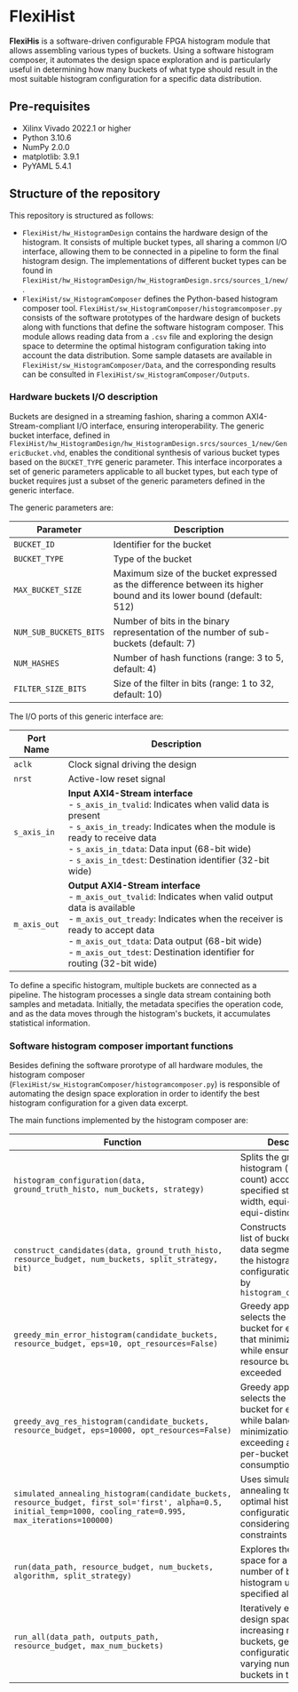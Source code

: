 # FlexiHist

**FlexiHis** is a software-driven configurable FPGA histogram module that allows assembling various types of buckets. Using a software histogram composer, it automates the design space exploration and is particularly useful in determining how many buckets of what type should result in the most suitable histogram configuration for a specific data distribution.

## Pre-requisites
- Xilinx Vivado 2022.1 or higher
- Python 3.10.6
- NumPy 2.0.0
- matplotlib: 3.9.1
- PyYAML 5.4.1 

## Structure of the repository
This repository is structured as follows:
- ```FlexiHist/hw_HistogramDesign``` contains the hardware design of the histogram. It consists of multiple bucket types, all sharing a common I/O interface, allowing them to be connected in a pipeline to form the final histogram design. The implementations of different bucket types can be found in ```FlexiHist/hw_HistogramDesign/hw_HistogramDesign.srcs/sources_1/new/```.
- ```FlexiHist/sw_HistogramComposer``` defines the Python-based histogram composer tool. ```FlexiHist/sw_HistogramComposer/histogramcomposer.py``` consists of the software prototypes of the hardware design of buckets along with functions that define the software histogram composer. This module allows reading data from a ```.csv``` file and exploring the design space to determine the optimal histogram configuration taking into account the data distribution. Some sample datasets are available in ```FlexiHist/sw_HistogramComposer/Data```, and the corresponding results can be consulted in ```FlexiHist/sw_HistogramComposer/Outputs```.

### Hardware buckets I/O description
Buckets are designed in a streaming fashion, sharing a common AXI4-Stream-compliant I/O interface, ensuring interoperability. The generic bucket interface, defined in ```FlexiHist/hw_HistogramDesign/hw_HistogramDesign.srcs/sources_1/new/GenericBucket.vhd```, enables the conditional synthesis of various bucket types based on the ```BUCKET_TYPE``` generic parameter. This interface incorporates a set of generic parameters applicable to all bucket types, but each type of bucket requires just a subset of the generic parameters defined in the generic interface.

The generic parameters are:

| Parameter              | Description                                      |
|------------------------|--------------------------------------------------|
| `BUCKET_ID`           | Identifier for the bucket                        |
| `BUCKET_TYPE`         | Type of the bucket                  |
| `MAX_BUCKET_SIZE`     | Maximum size of the bucket expressed as the difference between its higher bound and its lower bound (default: 512)        |
| `NUM_SUB_BUCKETS_BITS`| Number of bits in the binary representation of the number of sub-buckets (default: 7) |
| `NUM_HASHES`         | Number of hash functions (range: 3 to 5, default: 4) |
| `FILTER_SIZE_BITS`   | Size of the filter in bits (range: 1 to 32, default: 10) |

The I/O ports of this generic interface are:

| Port Name      | Description |
|---------------|-------------|
| `aclk`      | Clock signal driving the design |
| `nrst`      | Active-low reset signal |
| `s_axis_in` | **Input AXI4-Stream interface** <br> - `s_axis_in_tvalid`: Indicates when valid data is present <br> - `s_axis_in_tready`: Indicates when the module is ready to receive data <br> - `s_axis_in_tdata`: Data input (68-bit wide) <br> - `s_axis_in_tdest`: Destination identifier (32-bit wide) |
| `m_axis_out` | **Output AXI4-Stream interface** <br> - `m_axis_out_tvalid`: Indicates when valid output data is available <br> - `m_axis_out_tready`: Indicates when the receiver is ready to accept data <br> - `m_axis_out_tdata`: Data output (68-bit wide) <br> - `m_axis_out_tdest`: Destination identifier for routing (32-bit wide) |


To define a specific histogram, multiple buckets are connected as a pipeline. The histogram processes a single data stream containing both samples and metadata. Initially, the metadata specifies the operation code, and as the data moves through the histogram's buckets, it accumulates statistical information.

### Software histogram composer important functions

Besides defining the software prorotype of all hardware modules, the histogram composer (```FlexiHist/sw_HistogramComposer/histogramcomposer.py```) is responsible of automating the design space exploration in order to identify the best histogram configuration for a given data excerpt.

The main functions implemented by the histogram composer are:

| Function | Description |
|----------|-------------|
| `histogram_configuration(data, ground_truth_histo, num_buckets, strategy)` | Splits the ground truth histogram (per value count) according to the specified strategy: equi-width, equi-depth, or equi-distinct-count |
| `construct_candidates(data, ground_truth_histo, resource_budget, num_buckets, split_strategy, bit)` | Constructs a candidate list of buckets for each data segment based on the histogram configuration returned by `histogram_configuration` |
| `greedy_min_error_histogram(candidate_buckets, resource_budget, eps=10, opt_resources=False)` | Greedy approach that selects the candidate bucket for each segment that minimizes error while ensuring the total resource budget is not exceeded |
| `greedy_avg_res_histogram(candidate_buckets, resource_budget, eps=10000, opt_resources=False)` | Greedy approach that selects the candidate bucket for each segment while balancing error minimization and not exceeding an average per-bucket resource consumption |
| `simulated_annealing_histogram(candidate_buckets, resource_budget, first_sol='first', alpha=0.5, initial_temp=1000, cooling_rate=0.995, max_iterations=100000)` | Uses simulated annealing to find the optimal histogram configuration while also considering resource constraints |
| `run(data_path, resource_budget, num_buckets, algorithm, split_strategy)` | Explores the design space for a fixed number of buckets in the histogram using a specified algorithm |
| `run_all(data_path, outputs_path, resource_budget, max_num_buckets)` | Iteratively explores the design space for an increasing number of buckets, generating configurations for varying number of buckets in the histogram |
